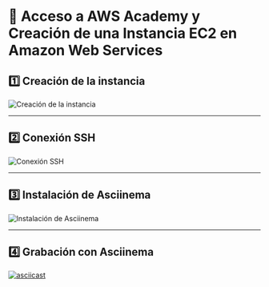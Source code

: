 # 📌 Acceso a AWS Academy y Creación de una Instancia EC2 en Amazon Web Services

## 1️⃣ Creación de la instancia
![Creación de la instancia](https://github.com/user-attachments/assets/0dabd434-065e-42c3-85a7-18f1a85ee993)

---

## 2️⃣ Conexión SSH
![Conexión SSH](https://github.com/user-attachments/assets/2e0450fd-a496-492e-80e0-107224b2fb6d)

---

## 3️⃣ Instalación de Asciinema
![Instalación de Asciinema](https://github.com/user-attachments/assets/75f3b0ca-3d83-4567-81bf-8755621c40a2)

---

## 4️⃣ Grabación con Asciinema
[![asciicast](https://asciinema.org/a/416FWg4V9Z8RHrTxLOjKE8q3Q.svg)](https://asciinema.org/a/416FWg4V9Z8RHrTxLOjKE8q3Q)

